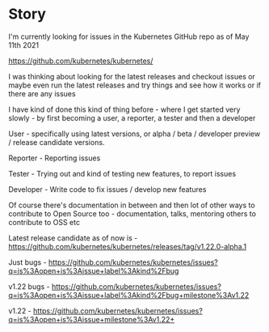 # Story

I'm currently looking for issues in the Kubernetes GitHub repo as of May 11th 2021

https://github.com/kubernetes/kubernetes/

I was thinking about looking for the latest releases and checkout issues or maybe even run the latest releases and try things and see how it works or if there are any issues

I have kind of done this kind of thing before - where I get started very slowly - by first becoming a user, a reporter, a tester and then a developer

User - specifically using latest versions, or alpha / beta / developer preview / release candidate versions.

Reporter - Reporting issues

Tester - Trying out and kind of testing new features, to report issues

Developer - Write code to fix issues / develop new features

Of course there's documentation in between and then lot of other ways to contribute to Open Source too - documentation, talks, mentoring others to contribute to OSS etc

Latest release candidate as of now is - https://github.com/kubernetes/kubernetes/releases/tag/v1.22.0-alpha.1

Just bugs -
https://github.com/kubernetes/kubernetes/issues?q=is%3Aopen+is%3Aissue+label%3Akind%2Fbug

v1.22 bugs -
https://github.com/kubernetes/kubernetes/issues?q=is%3Aopen+is%3Aissue+label%3Akind%2Fbug+milestone%3Av1.22

v1.22 -
https://github.com/kubernetes/kubernetes/issues?q=is%3Aopen+is%3Aissue+milestone%3Av1.22+



